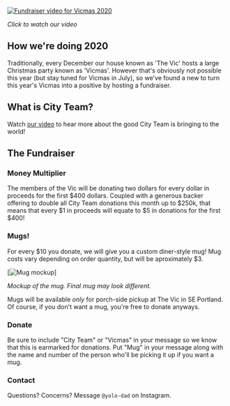 [![Fundraiser video for Vicmas 2020](http://img.youtube.com/vi/TTpA8z9zwR8/0.jpg)](http://www.youtube.com/watch?v=TTpA8z9zwR8 "Vicmas 2020")

_Click to watch our video_

## How we're doing 2020

Traditionally, every December our house known as 'The Vic' hosts a large Christmas party known as 'Vicmas'.
However that's obviously not possible this year (but stay tuned for Vicmas in July), so we've found a new to turn this year's Vicmas into a positive by hosting a fundraiser.


## What is City Team?

Watch [our video](http://www.youtube.com/watch?v=TTpA8z9zwR8) to hear more about the good City Team is bringing to the world!

## The Fundraiser

### Money Multiplier

The members of the Vic will be donating two dollars for every dollar in proceeds for the first $400 dollars.
Coupled with a generous backer offering to double all City Team donations this month up to $250k, that means that every $1 in proceeds will equate to $5 in donations for the first $400!

### Mugs!

For every $10 you donate, we will give you a custom diner-style mug!
Mug costs vary depending on order quantity, but will be aproximately $3.

[![Mug mockup](https://raw.githubusercontent.com/TheTallPaul/vicmas/main/mug.png)]

_Mockup of the mug. Final mug may look different._

Mugs will be available _only_ for porch-side pickup at The Vic in SE Portland.
Of course, if you don't want a mug, you're free to donate anyways.

### Donate

Be sure to include "City Team" or "Vicmas" in your message so we know that this is earmarked for donations.
Put "Mug" in your message along with the name and number of the person who'll be picking it up if you want a mug.

### Contact

Questions? Concerns? Message `@yolo-dad` on Instagram.


